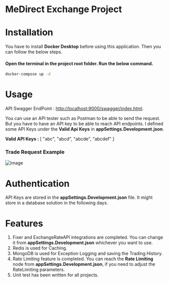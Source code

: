 # MeDirect Exchange Project

# Installation

You have to install **Docker Desktop** before using this application. Then you can follow the below steps.

#### Open the terminal in the project root folder. Run the below command.
```sh
docker-compose up -d
```
 # Usage
 API Swagger EndPoint : [http://localhost:9000/swagger/index.html](http://localhost:9000/swagger/index.html).
 
 You can use an API tester such as Postman to be able to send the request. But you have to have an API key to be able to reach API endpoints. I defined some API Keys under the **Valid Api Keys** in **appSettings.Development.json**. 
 
 **Valid API Keys :** [ "abc", "abcd", "abcde", "abcdef" ]
 
 ### Trade Request Example
 ![image](https://user-images.githubusercontent.com/7137668/217282854-6d4418a9-9719-4735-9d18-3c3651fee7e0.png)

# Authentication

API Keys are stored in the **appSettings.Development.json** file. It might store in a database solution in the following days.

# Features

1. Fixer and ExchangeRateAPI integrations are completed. You can change it from **appSettings.Development.json** whichever you want to use.
2. Redis is used for Caching.
3. MongoDB is used for Exception Logging and saving the Trading History.
4. Rate Limiting feature is completed. You can reach the **Rate Limiting** node from **appSettings.Development.json**, if you need to adjust the RateLimiting parameters.
5. Unit test has been written for all projects.

